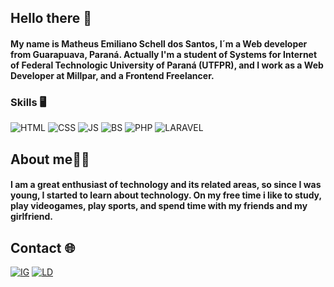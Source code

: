 ## Hello there 👋
#### My name is Matheus Emiliano Schell dos Santos, I´m a Web developer from Guarapuava, Paraná. Actually I'm a student of Systems for Internet of Federal Technologic University of Paraná (UTFPR), and I work as a Web Developer at Millpar, and a Frontend Freelancer.

### Skills 🖥️
![HTML](https://img.shields.io/badge/HTML5-E34F26?style=for-the-badge&logo=html5&logoColor=white)
![CSS](https://img.shields.io/badge/CSS-239120?&style=for-the-badge&logo=css3&logoColor=white)
![JS](https://img.shields.io/badge/JavaScript-F7DF1E?style=for-the-badge&logo=javascript&logoColor=black)
![BS](https://img.shields.io/badge/Bootstrap-563D7C?style=for-the-badge&logo=bootstrap&logoColor=white)
![PHP](https://img.shields.io/badge/PHP-777BB4?style=for-the-badge&logo=php&logoColor=white)
![LARAVEL](https://img.shields.io/badge/Laravel-FF2D20?style=for-the-badge&logo=laravel&logoColor=white)

## About me🧍🏻
#### I am a great enthusiast of technology and its related areas, so since I was young, I started to learn about technology. On my free time i like to study, play videogames, play sports, and spend time with my friends and my girlfriend.

## Contact 🌐
[![IG](https://img.shields.io/badge/Instagram-E4405F?style=for-the-badge&logo=instagram&logoColor=white)](https://www.instagram.com/ssnt_matheus/)
[![LD](https://img.shields.io/badge/LinkedIn-0077B5?style=for-the-badge&logo=linkedin&logoColor=white)](https://www.linkedin.com/in/matheus-emiliano-schell-dos-santos-759570274/)
